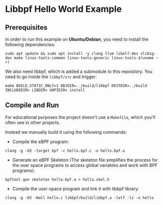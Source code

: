 # Libbpf Hello World Example

## Prerequisites

In order to run this example on **Ubuntu/Debian**, you need to install the following dependencies:
```
sudo apt update && sudo apt install -y clang llvm libelf-dev zlib1g-dev make linux-tools-common linux-tools-generic linux-tools-$(uname -r)
```

We also need libbpf, which is added a submodule to this repository. You need to go inside the `libbpf/src` and trigger:
```
make BUILD_STATIC_ONLY=1 OBJDIR=../build/libbpf DESTDIR=../build INCLUDEDIR= LIBDIR= UAPIDIR= install
```

## Compile and Run

For educational purposes the project doesn't use a `Makefile`, which you'll often see in other projects. 

Instead we manually build it using the following commands:
- Compile the eBPF program:
```
clang -g -O2 -target bpf -c hello.bpf.c -o hello.bpf.o
```

- Generate an eBPF Skeleton (The skeleton file simplifies the process for the user space programs to access global variables and work with BPF programs):
```
bpftool gen skeleton hello.bpf.o > hello.skel.h
```

- Compile the user-space program and link it with libbpf library:
```
clang -g -O2 -Wall hello.c libbpf/build/libbpf.a -lelf -lz -o hello
```
